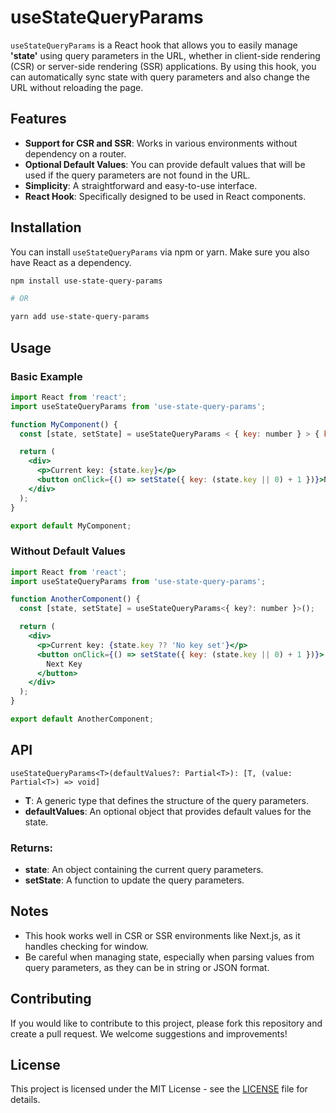 # useStateQueryParams

`useStateQueryParams` is a React hook that allows you to easily manage **'state'** using query parameters in the URL, whether in client-side rendering (CSR) or server-side rendering (SSR) applications. By using this hook, you can automatically sync state with query parameters and also change the URL without reloading the page.

## Features

- **Support for CSR and SSR**: Works in various environments without dependency on a router.
- **Optional Default Values**: You can provide default values that will be used if the query parameters are not found in the URL.
- **Simplicity**: A straightforward and easy-to-use interface.
- **React Hook**: Specifically designed to be used in React components.

## Installation

You can install `useStateQueryParams` via npm or yarn. Make sure you also have React as a dependency.

```bash
npm install use-state-query-params

# OR

yarn add use-state-query-params
```

## Usage

### Basic Example

```jsx
import React from 'react';
import useStateQueryParams from 'use-state-query-params';

function MyComponent() {
  const [state, setState] = useStateQueryParams < { key: number } > { key: 1 };

  return (
    <div>
      <p>Current key: {state.key}</p>
      <button onClick={() => setState({ key: (state.key || 0) + 1 })}>Next Key</button>
    </div>
  );
}

export default MyComponent;
```

### Without Default Values

```jsx
import React from 'react';
import useStateQueryParams from 'use-state-query-params';

function AnotherComponent() {
  const [state, setState] = useStateQueryParams<{ key?: number }>();

  return (
    <div>
      <p>Current key: {state.key ?? 'No key set'}</p>
      <button onClick={() => setState({ key: (state.key || 0) + 1 })}>
        Next Key
      </button>
    </div>
  );
}

export default AnotherComponent;
```

## API

`useStateQueryParams<T>(defaultValues?: Partial<T>): [T, (value: Partial<T>) => void]`

- **T**: A generic type that defines the structure of the query parameters.
- **defaultValues**: An optional object that provides default values for the state.

### Returns:

- **state**: An object containing the current query parameters.
- **setState**: A function to update the query parameters.

## Notes

- This hook works well in CSR or SSR environments like Next.js, as it handles checking for window.
- Be careful when managing state, especially when parsing values from query parameters, as they can be in string or JSON format.

## Contributing

If you would like to contribute to this project, please fork this repository and create a pull request. We welcome suggestions and improvements!

## License

This project is licensed under the MIT License - see the [LICENSE](LICENSE) file for details.
